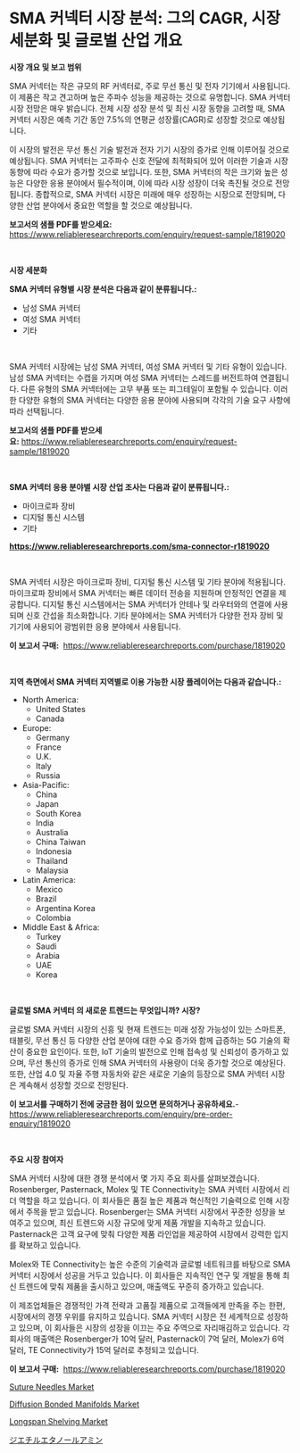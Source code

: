 <p><h1>SMA 커넥터 시장 분석: 그의 CAGR, 시장 세분화 및 글로벌 산업 개요</h1></p><p><strong>시장 개요 및 보고 범위</strong></p>
<p><p>SMA 커넥터는 작은 규모의 RF 커넥터로, 주로 무선 통신 및 전자 기기에서 사용됩니다. 이 제품은 작고 견고하며 높은 주파수 성능을 제공하는 것으로 유명합니다. SMA 커넥터 시장 전망은 매우 밝습니다. 전체 시장 성장 분석 및 최신 시장 동향을 고려할 때, SMA 커넥터 시장은 예측 기간 동안 7.5%의 연평균 성장률(CAGR)로 성장할 것으로 예상됩니다. </p><p>이 시장의 발전은 무선 통신 기술 발전과 전자 기기 시장의 증가로 인해 이루어질 것으로 예상됩니다. SMA 커넥터는 고주파수 신호 전달에 최적화되어 있어 이러한 기술과 시장 동향에 따라 수요가 증가할 것으로 보입니다. 또한, SMA 커넥터의 작은 크기와 높은 성능은 다양한 응용 분야에서 필수적이며, 이에 따라 시장 성장이 더욱 촉진될 것으로 전망됩니다. 종합적으로, SMA 커넥터 시장은 미래에 매우 성장하는 시장으로 전망되며, 다양한 산업 분야에서 중요한 역할을 할 것으로 예상됩니다.</p></p>
<p><strong>보고서의 샘플 PDF를 받으세요:</strong> <a href="https://www.reliableresearchreports.com/enquiry/request-sample/1819020">https://www.reliableresearchreports.com/enquiry/request-sample/1819020</a></p>
<p>&nbsp;</p>
<p><strong>시장 세분화</strong></p>
<p><strong>SMA 커넥터 유형별 시장 분석은 다음과 같이 분류됩니다.:</strong></p>
<p><ul><li>남성 SMA 커넥터</li><li>여성 SMA 커넥터</li><li>기타</li></ul></p>
<p>&nbsp;</p>
<p><p>SMA 커넥터 시장에는 남성 SMA 커넥터, 여성 SMA 커넥터 및 기타 유형이 있습니다. 남성 SMA 커넥터는 수캡을 가지며 여성 SMA 커넥터는 스레드를 버전트하여 연결됩니다. 다른 유형의 SMA 커넥터에는 고무 부품 또는 피그테일이 포함될 수 있습니다. 이러한 다양한 유형의 SMA 커넥터는 다양한 응용 분야에 사용되며 각각의 기술 요구 사항에 따라 선택됩니다.</p></p>
<p><strong>보고서의 샘플 PDF를 받으세요:</strong>&nbsp;<a href="https://www.reliableresearchreports.com/enquiry/request-sample/1819020">https://www.reliableresearchreports.com/enquiry/request-sample/1819020</a></p>
<p>&nbsp;</p>
<p><strong> SMA 커넥터 응용 분야별 시장 산업 조사는 다음과 같이 분류됩니다.:</strong></p>
<p><ul><li>마이크로파 장비</li><li>디지털 통신 시스템</li><li>기타</li></ul></p>
<p><strong><a href="https://www.reliableresearchreports.com/sma-connector-r1819020">https://www.reliableresearchreports.com/sma-connector-r1819020</a></strong></p>
<p>&nbsp;</p>
<p><p>SMA 커넥터 시장은 마이크로파 장비, 디지털 통신 시스템 및 기타 분야에 적용됩니다. 마이크로파 장비에서 SMA 커넥터는 빠른 데이터 전송을 지원하며 안정적인 연결을 제공합니다. 디지털 통신 시스템에서는 SMA 커넥터가 안테나 및 라우터와의 연결에 사용되며 신호 간섭을 최소화합니다. 기타 분야에서는 SMA 커넥터가 다양한 전자 장비 및 기기에 사용되어 광범위한 응용 분야에서 사용됩니다.</p></p>
<p><strong>이 보고서 구매:</strong>&nbsp; <a href="https://www.reliableresearchreports.com/purchase/1819020">https://www.reliableresearchreports.com/purchase/1819020</a></p>
<p>&nbsp;</p>
<p><strong>지역 측면에서 SMA 커넥터 지역별로 이용 가능한 시장 플레이어는 다음과 같습니다.:</strong></p>
<p><ul>
    <li>
        North America:
        <ul>
            <li>United States</li>
            <li>Canada</li>
        </ul>
    </li>
    <li>
        Europe:
        <ul>
            <li>Germany</li>
            <li>France</li>
            <li>U.K.</li>
            <li>Italy</li>
            <li>Russia</li>
        </ul>
    </li>
    <li>
        Asia-Pacific:
        <ul>
            <li>China</li>
            <li>Japan</li>
            <li>South Korea</li>
            <li>India</li>
            <li>Australia</li>
            <li>China Taiwan</li>
            <li>Indonesia</li>
            <li>Thailand</li>
            <li>Malaysia</li>
        </ul>
    </li>
    <li>
        Latin America:
        <ul>
            <li>Mexico</li>
            <li>Brazil</li>
            <li>Argentina Korea</li>
            <li>Colombia</li>
        </ul>
    </li>
    <li>
        Middle East & Africa:
        <ul>
            <li>Turkey</li>
            <li>Saudi</li>
            <li>Arabia</li>
            <li>UAE</li>
            <li>Korea</li>
        </ul>
    </li>
    </ul></p>
<p>&nbsp;</p>
<p><strong>글로벌 SMA 커넥터 의 새로운 트렌드는 무엇입니까? 시장?</strong></p>
<p><p>글로벌 SMA 커넥터 시장의 신흥 및 현재 트렌드는 미래 성장 가능성이 있는 스마트폰, 태블릿, 무선 통신 등 다양한 산업 분야에 대한 수요 증가와 함께 급증하는 5G 기술의 확산이 중요한 요인이다. 또한, IoT 기술의 발전으로 인해 접속성 및 신뢰성이 증가하고 있으며, 무선 통신의 증가로 인해 SMA 커넥터의 사용량이 더욱 증가할 것으로 예상된다. 또한, 산업 4.0 및 자율 주행 자동차와 같은 새로운 기술의 등장으로 SMA 커넥터 시장은 계속해서 성장할 것으로 전망된다.</p></p>
<p><strong>이 보고서를 구매하기 전에 궁금한 점이 있으면 문의하거나 공유하세요.</strong>- <a href="https://www.reliableresearchreports.com/enquiry/pre-order-enquiry/1819020">https://www.reliableresearchreports.com/enquiry/pre-order-enquiry/1819020</a></p>
<p>&nbsp;</p>
<p><strong>주요 시장 참여자</strong></p>
<p><p>SMA 커넥터 시장에 대한 경쟁 분석에서 몇 가지 주요 회사를 살펴보겠습니다. Rosenberger, Pasternack, Molex 및 TE Connectivity는 SMA 커넥터 시장에서 리더 역할을 하고 있습니다. 이 회사들은 품질 높은 제품과 혁신적인 기술력으로 인해 시장에서 주목을 받고 있습니다. Rosenberger는 SMA 커넥터 시장에서 꾸준한 성장을 보여주고 있으며, 최신 트렌드와 시장 규모에 맞게 제품 개발을 지속하고 있습니다. Pasternack은 고객 요구에 맞춰 다양한 제품 라인업을 제공하여 시장에서 강력한 입지를 확보하고 있습니다.</p><p>Molex와 TE Connectivity는 높은 수준의 기술력과 글로벌 네트워크를 바탕으로 SMA 커넥터 시장에서 성공을 거두고 있습니다. 이 회사들은 지속적인 연구 및 개발을 통해 최신 트렌드에 맞춰 제품을 출시하고 있으며, 매출액도 꾸준히 증가하고 있습니다.</p><p>이 제조업체들은 경쟁적인 가격 전략과 고품질 제품으로 고객들에게 만족을 주는 한편, 시장에서의 경쟁 우위를 유지하고 있습니다. SMA 커넥터 시장은 전 세계적으로 성장하고 있으며, 이 회사들은 시장의 성장을 이끄는 주요 주역으로 자리매김하고 있습니다. 각 회사의 매출액은 Rosenberger가 10억 달러, Pasternack이 7억 달러, Molex가 6억 달러, TE Connectivity가 15억 달러로 추정되고 있습니다.</p></p>
<p><strong>이 보고서 구매:</strong>&nbsp;&nbsp;<a href="https://www.reliableresearchreports.com/purchase/1819020">https://www.reliableresearchreports.com/purchase/1819020</a></p>
<p><p><a href="https://www.linkedin.com/pulse/suture-needles-market-competitive-analysis-trends-forecast-ee3oe?trackingId=DjWGj%2FuGDTLrdNgh%2FvgZhw%3D%3D">Suture Needles Market</a></p><p><a href="https://www.linkedin.com/pulse/diffusion-bonded-manifolds-market-size-growth-segmentation-xsexe?trackingId=N3QR88NYSnCQ%2BbEht8cMUw%3D%3D">Diffusion Bonded Manifolds Market</a></p><p><a href="https://github.com/biheemgalvinlouises6hokrh3h/Market-Research-Report-List-2/blob/main/longspan-shelving-market.md">Longspan Shelving Market</a></p><p><a href="https://github.com/zoetazuur/Market-Research-Report-List-1/blob/main/686546732227.md">ジエチルエタノールアミン</a></p></p>